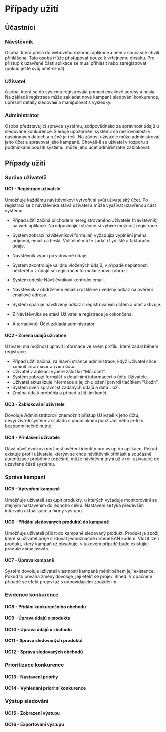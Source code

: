 # Případy užití
## Účastníci
### Návštěvník
Osoba, která přišla do webového rozhraní aplikace a není v současné chvíli
přihlášena. Tato osoba může přistupovat pouze k veřejnému obsahu. Pro přístup
k uzavřené části aplikace se musí přihlásit nebo zaregistrovat (pokud ještě
svůj účet nemá).

### Uživatel
Osoba, která se do systému registrovala pomocí emailové adresy a hesla. Na
základě registrace může zakládat nové kampaně sledování konkurence, upřesnit
detaily sledování a manipulovat s výsledky.

### Administrátor
Osoba představující správce systému, zodpovědného za správnost údajů u
sledované konkurence. Sleduje upozornění systému na nesrovnalosti v nasbíraných
datech a ručně je řeší. Na žádost uživatele může administrovat jeho účet a
spravovat jeho kampaně. Chováli-li se uživatel v rozporu s podmínkami použití
systému, může jeho účet administrátor zablokovat.

## Případy užití

### Správa uživatelů
#### UC1 - Registrace uživatele
Umožňuje každému návštěvníkovi vytvořit si svůj uživatelský účet. Po registraci
se z návštěvníka stává uživatel a může využívat uzavřenou část systému.

* Případ užití začíná přichodem neregistrovaného Uživatele (Navštěvník) na web
aplikace. Na odpovídající stránce si vybere možnost registrace.
* Systém zobrazí návštěvníkovi formulář, vyžadující vyplnění jména, příjmení,
emailu a hesla. Volitelně může zadat i bydliště a fakturační údaje.
* Návštěvník vypní požadované údaje.
* Systém zkontroluje validitu vložených údajů, v případě neplatnosti některého
z údajů se registrační formulář znovu zobrazí.
* Systém odešle Návštěvníkovi kontrolní email.
* Návštěvník v obdrženém emailu rozklikne uvedený odkaz na ověření emailové
adresy.
* Systém spáruje navštívený odkaz s registrovaným účtem a účet aktivuje.
* Z Návštěvníka se stává Uživatel a registrace je dokončena.

* Alternativně: Účet zakládá administrator

#### UC2 - Změna údajů uživatele
Uživatel má možnost upravit informace ve svém profilu, které zadal během
registrace.

* Případ užití začíná, na hlavní stránce administrace, když Uživatel chce změnit
informace o svém účtu.
* Uživatel v aplikaci vybere záložku "Můj účet".
* Systém zobrazí formulář s detailními informaceni o účtu Uživatele.
* Uživatel aktualizuje informace a jejich uložení potvrdí tlačítkem "Uložit".
* Systém ověří správnost zadaných údajů a data uloží.
* Změna údajů proběhla a případ užití tím končí.

#### UC3 - Zablokování uživatele
Dovoluje Administrátorovi znemožnit přístup Uživateli k jeho účtu, nevyužívá-li
systém v souladu s podmínkami používání nebo je-li to bezpodmínečně nutné.

#### UC4 - Přihlášení uživatele
Dává návštěvníkovi možnost ověření identity pro vstup do aplikace. Pokud
existuje profil uživatele, kterým se chce návštěvník přihlásit a současně
autentizace proběhne úspěšně, může návštěvní (nyní už v roli uživatele) do
uzavřené části systému.

### Správa kampaní
#### UC5 - Vytvoření kampaně
Umožňuje uživateli seskupit produkty, u kterých vyžaduje monitorování se
stejným nastavením do jednoho celku. Nastavení se týká především intervalu
aktualizace a formy výstupu.

#### UC6 - Přidání sledovaných produktů do kampaně
Umožňuje uživateli přidat do kampaně sledovaný produkt. Produkt je zboží, které
si uživatel přeje sledovat jednoznačně určené EAN kódem. Vložit lze i produkt,
který kampaň už obsahuje, v takovém případě bude existující produkt
aktualizován.

#### UC7 - Úprava kampaně
Systém dovoluje uživateli vlastnosti kampaně měnit během její existence. Pokud
to povaha změny dovoluje, její efekt se projeví ihned. V opačném případě se
efekt projeví až s odpovídajícím zpožděním.

### Evidence konkurence
#### UC8  - Přidání konkurenčního obchodu
#### UC9  - Úprava údajů o produktu
#### UC10 - Úprava údajů o obchodu
#### UC11 - Správa sledovaných produktů
#### UC12 - Správa sledovaných obchodů

### Prioritizace konkurence
#### UC13 - Nastavení priority
#### UC14 - Vyhledání prioritní konkurence

### Výstup sledování
#### UC15 - Zobrazení výstupu
#### UC16 - Exportování výstupu
